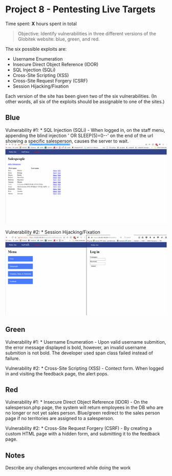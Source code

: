 # Project 8 - Pentesting Live Targets

Time spent: **X** hours spent in total

> Objective: Identify vulnerabilities in three different versions of the Globitek website: blue, green, and red.

The six possible exploits are:
* Username Enumeration
* Insecure Direct Object Reference (IDOR)
* SQL Injection (SQLi)
* Cross-Site Scripting (XSS)
* Cross-Site Request Forgery (CSRF)
* Session Hijacking/Fixation

Each version of the site has been given two of the six vulnerabilities. (In other words, all six of the exploits should be assignable to one of the sites.)

## Blue

Vulnerability #1: * SQL Injection (SQLi) - When logged in, on the staff menu, appending the blind injection ' OR SLEEP(5)=0--' on the end of the url showing a specific salesperson, causes the server to wait.
![Lab 1 gif](https://github.com/justinw238/codepath_8_jlw15/blob/master/sqli.gif)

Vulnerability #2: * Session Hijacking/Fixation
![Lab 1 gif](https://github.com/justinw238/codepath_8_jlw15/blob/master/hijack.gif)




## Green

Vulnerability #1: * Username Enumeration - Upon valid username submition, the error message displayed is bold, however, an invalid username submition is not bold.  The developer used span class failed instead of failure.

Vulnerability #2: * Cross-Site Scripting (XSS) - Contect form. <script>alert('Mallory found the XSS!');</script>  When logged in and visiting the feedback page, the alert pops.


## Red

Vulnerability #1: * Insecure Direct Object Reference (IDOR) - On the salesperson.php page, the system will return employees in the DB who are no longer or not yet sales person.  Blue/green redirect to the sales person page if no territories are assigned to a salesperson.

Vulnerability #2: * Cross-Site Request Forgery (CSRF) - By creating a custom HTML page with a hidden form, and submitting it to the feedback page.


## Notes

Describe any challenges encountered while doing the work
